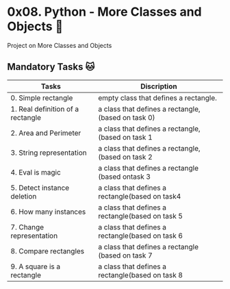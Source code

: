 # 0x08. Python - More Classes and Objects :lion:

Project on  More Classes and Objects
## Mandatory Tasks :cat:

| Tasks | Discription
| ------------ | ----------- |
|0. Simple rectangle |empty class  that defines a rectangle. |
|1. Real definition of a rectangle |a class that defines a rectangle, (based on task 0)|
|2. Area and Perimeter | a class  that defines a rectangle, (based on task 1|
|3. String representation | a class that defines a rectangle, (based on task 2 |
|4. Eval is magic |a class that defines a rectangle (based ontask 3 |
|5. Detect instance deletion | a class that defines a rectangle(based on task4 |
|6. How many instances | a class that defines a rectangle(based on task 5 |
|7. Change representation |a class that defines a rectangle(based on task 6 |
|8. Compare rectangles |a class that defines a rectangle (based on task 7  |
|9. A square is a rectangle |a class that defines a rectangle(based on task 8 |
